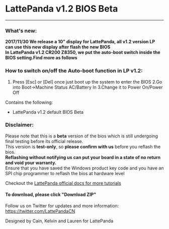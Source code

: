 # LattePanda v1.2 BIOS Beta
----------------
### What's new:
**2017/11/30 We release a 10" display for LattePanda, all v1.2 version LP can use this new display after flash the new BIOS**  
**In LattePanda v1.2 CR200 Z8350, we put the auto-boot switch inside the BIOS setting.Find more as follows**    

### How to switch on/off the Auto-boot function in LP v1.2:
1.	Press [Esc] or [Del] once just boot up the system to enter the BIOS
  2.Go into Boot->Machine Status AC/Battery In
  3.Change it to Power On/Power Off

Contains the following:

- LattePanda v1.2 default BIOS Beta

### Disclaimer:   

Please note that this is a **beta** version of the bios which is still undergoing final testing before its official release.  
This version is **test-only**, so **please confirm with us** before you reflash the bios.  
**Reflashing without notifying us can put your board in a state of no return and void your warranty.**  
Ensure that you have saved the Windows product key code and you have an SPI chip programmer to reflash the bios at hardware level  




Checkout the [LattePanda official docs for more tutorials](http://www.lattepanda.com/docs) 



#### To download, please click "Download ZIP"

Follow us on Twitter for updates and more information: https://twitter.com/LattePandaCN

Designed by Cain, Kelvin and Lauren for LattePanda
